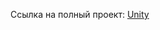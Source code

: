 Ссылка на полный проект: [Unity](https://drive.google.com/file/d/1Yvy6O5nERwy3MZ-x4qyuafb8ENLMMs8P/view)
